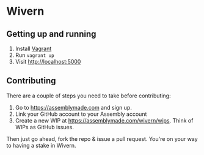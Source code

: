 # Wivern

## Getting up and running

1. Install [Vagrant](https://www.vagrantup.com/downloads.html)
2. Run `vagrant up`
3. Visit [http://localhost:5000](http://localhost:5000)

## Contributing

There are a couple of steps you need to take before contributing:

1. Go to https://assemblymade.com and sign up.
2. Link your GitHub account to your Assembly account
3. Create a new WIP at https://assemblymade.com/wivern/wips. Think of WIPs as GitHub issues.

Then just go ahead, fork the repo & issue a pull request. You're on your way to having a stake in Wivern.